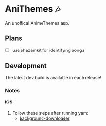 # AniThemes 🎶
An unoffical [AnimeThemes](https://animethemes.moe/) app.

## Plans
- [ ] use shazamkit for identifying songs

## Development
The latest dev build is available in each release!

### Notes
#### iOS
1. Follow these steps after running yarn:
   - [background-downloader](https://github.com/kesha-antonov/react-native-background-downloader#ios---extra-mandatory-step)
